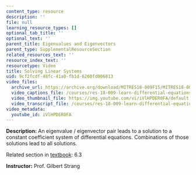 ```yaml
---
content_type: resource
description: ''
file: null
learning_resource_types: []
optional_tab_title: ''
optional_text: ''
parent_title: Eigenvalues and Eigenvectors
parent_type: SupplementalResourceSection
related_resources_text: ''
resource_index_text: ''
resourcetype: Video
title: Solving Linear Systems
uid: 9cf2fcdf-48fc-41a0-fb1d-6260fd006813
video_files:
  archive_url: https://archive.org/download/MITRES18-009F15/MITRES18-009F15_6_3_SolvingLinearSystems_300k.mp4
  video_captions_file: /courses/res-18-009-learn-differential-equations-up-close-with-gilbert-strang-and-cleve-moler-fall-2015/39edc49f5e895d5887b82defddcffa89_iVlHPDER0FA.vtt
  video_thumbnail_file: https://img.youtube.com/vi/iVlHPDER0FA/default.jpg
  video_transcript_file: /courses/res-18-009-learn-differential-equations-up-close-with-gilbert-strang-and-cleve-moler-fall-2015/6a9bddd5ea3e8fff1a674ab58959cebc_iVlHPDER0FA.pdf
video_metadata:
  youtube_id: iVlHPDER0FA
---
```


**Description:** An eigenvalue / eigenvector pair leads to a solution to a constant coefficient system of differential equations. Combinations of those solutions lead to all solutions.

Related section in [textbook](http://www-math.mit.edu/~gs/dela/): 6.3

**Instructor:** Prof. Gilbert Strang